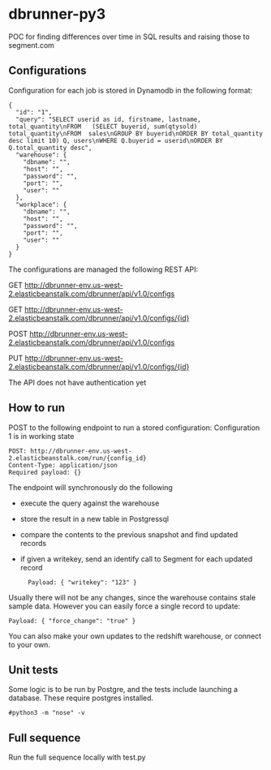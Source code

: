 # dbrunner-py3

POC for finding differences over time in SQL results and raising those to segment.com

Configurations
--------------

Configuration for each job is stored in Dynamodb in the following format:
    
    {
      "id": "1",
      "query": "SELECT userid as id, firstname, lastname, total_quantity\nFROM   (SELECT buyerid, sum(qtysold) total_quantity\nFROM  sales\nGROUP BY buyerid\nORDER BY total_quantity desc limit 10) Q, users\nWHERE Q.buyerid = userid\nORDER BY Q.total_quantity desc",
      "warehouse": {
        "dbname": "",
        "host": "",
        "password": "",
        "port": "",
        "user": ""
      },
      "workplace": {
        "dbname": "",
        "host": "",
        "password": "",
        "port": "",
        "user": ""
      }
    }

The configurations are managed the following REST API:

GET http://dbrunner-env.us-west-2.elasticbeanstalk.com/dbrunner/api/v1.0/configs

GET http://dbrunner-env.us-west-2.elasticbeanstalk.com/dbrunner/api/v1.0/configs/{id}

POST http://dbrunner-env.us-west-2.elasticbeanstalk.com/dbrunner/api/v1.0/configs

PUT http://dbrunner-env.us-west-2.elasticbeanstalk.com/dbrunner/api/v1.0/configs/{id}

The API does not have authentication yet

How to run
--------------

POST to the following endpoint to run a stored configuration: Configuration 1 is in working state

    POST: http://dbrunner-env.us-west-2.elasticbeanstalk.com/run/{config_id}
    Content-Type: application/json
    Required payload: {}

The endpoint will synchronously do the following
- execute the query against the warehouse
- store the result in a new table in Postgressql
- compare the contents to the previous snapshot and find updated records
- if given a writekey, send an identify call to Segment for each updated record

        Payload: { "writekey": "123" }

Usually there will not be any changes, since the warehouse contains stale sample data.
However you can easily force a single record to update:

    Payload: { "force_change": "true" }

You can also make your own updates to the redshift warehouse, or connect to your own.


Unit tests
--------------

Some logic is to be run by Postgre, and the tests include launching a database. These require postgres installed.

    #python3 -m "nose" -v

Full sequence
--------------

Run the full sequence locally with test.py

